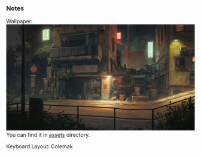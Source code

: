 ### Notes

Wallpaper: 
![](assets/wall.jpg)
You can find it in [assets](assets) directory.

Keyboard Layout: Colemak

